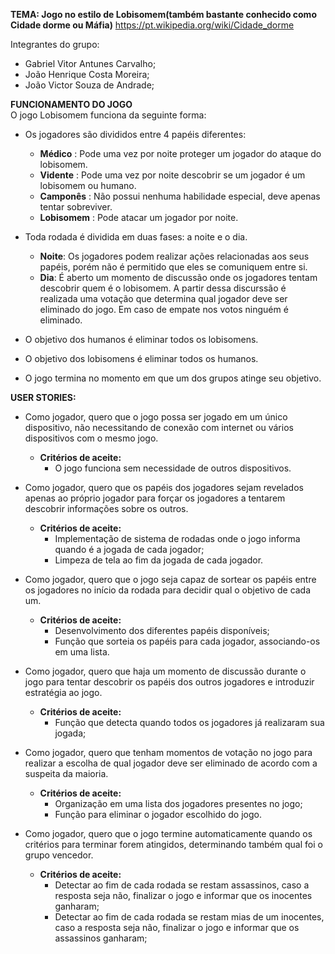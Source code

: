 **TEMA: Jogo no estilo de Lobisomem(também bastante conhecido como Cidade dorme ou Máfia)**
https://pt.wikipedia.org/wiki/Cidade_dorme 

Integrantes do grupo:  
- Gabriel Vitor Antunes Carvalho;  
- João Henrique Costa Moreira;  
- João Victor Souza de Andrade;  

**FUNCIONAMENTO DO JOGO**  
O jogo Lobisomem funciona da seguinte forma:
-  Os jogadores são divididos entre 4 papéis diferentes:
   - **Médico** : Pode uma vez por noite proteger um jogador do ataque do lobisomem.
   - **Vidente** : Pode uma vez por noite descobrir se um jogador é um lobisomem ou humano.
   - **Camponês** : Não possui nenhuma habilidade especial, deve apenas tentar sobreviver.
   - **Lobisomem** : Pode atacar um jogador por noite.

-  Toda rodada é dividida em duas fases: a noite e o dia.
   - **Noite**: Os jogadores podem realizar ações relacionadas aos seus papéis, porém não é permitido que eles se comuniquem entre si.
   - **Dia**:  É aberto um momento de discussão onde os jogadores tentam descobrir quem é o lobisomem. A partir dessa discurssão é realizada uma votação que determina qual jogador deve ser eliminado do jogo. Em caso de empate nos votos ninguém é eliminado.

-  O objetivo dos humanos é eliminar todos os lobisomens.
-  O objetivo dos lobisomens é eliminar todos os humanos.
-  O jogo termina no momento em que um dos grupos atinge seu objetivo.  

**USER STORIES:**
-  Como jogador, quero que o jogo possa ser jogado em um único dispositivo, não necessitando de conexão com internet ou vários dispositivos com o mesmo jogo.  
   - **Critérios de aceite:**
     - O jogo funciona sem necessidade de outros dispositivos.  
  
-  Como jogador, quero que os papéis dos jogadores sejam revelados apenas ao próprio jogador para forçar os jogadores a tentarem descobrir informações sobre os outros. 
   - **Critérios de aceite:**
     - Implementação de sistema de rodadas onde o jogo informa quando é a jogada de cada jogador;
     - Limpeza de tela ao fim da jogada de cada jogador.   
  
-  Como jogador, quero que o jogo seja capaz de sortear os papéis entre os jogadores no início da rodada para decidir qual o objetivo de cada um.    
   -  **Critérios de aceite:**
      - Desenvolvimento dos diferentes papéis disponíveis;
      - Função que sorteia os papéis para cada jogador, associando-os em uma lista.  
  
-  Como jogador, quero que haja um momento de discussão durante o jogo para tentar descobrir os papéis dos outros jogadores e introduzir estratégia ao jogo.  
   -  **Critérios de aceite:**
      - Função que detecta quando todos os jogadores já realizaram sua jogada;  
  
-  Como jogador, quero que tenham momentos de votação no jogo para realizar a escolha de qual jogador deve ser eliminado de acordo com a suspeita da maioria.  
   -  **Critérios de aceite:**
      - Organização em uma lista dos jogadores presentes no jogo;
      - Função para eliminar o jogador escolhido do jogo.  
  
-  Como jogador, quero que o jogo termine automaticamente quando os critérios para terminar forem atingidos, determinando também qual foi o grupo vencedor.  
   - **Critérios de aceite:**
     - Detectar ao fim de cada rodada se restam assassinos, caso a resposta seja não, finalizar o jogo e informar que os inocentes ganharam;  
     - Detectar ao fim de cada rodada se restam mias de um inocentes, caso a resposta seja não, finalizar o jogo e informar que os assassinos ganharam;
